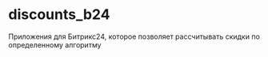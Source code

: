 # discounts_b24
Приложения для Битрикс24, которое позволяет рассчитывать скидки по определенному алгоритму
